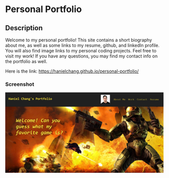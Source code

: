 # Personal Portfolio

## Description
Welcome to my personal portfolio! This site contains a short biography about me, as well as some links to my
resume, github, and linkedIn profile. You will also find image links to my personal coding projects. Feel free
to visit my work! If you have any questions, you may find my contact info on the portfolio as well.

Here is the link: https://hanielchang.github.io/personal-portfolio/

### Screenshot
![Homepage](./halo.JPG)
